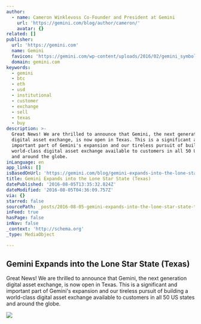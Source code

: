 ```yaml
---
author:
  - name: Cameron Winklevoss Co-Founder and President at Gemini
    url: 'https://gemini.com/blog/author/cameron/'
    avatar: {}
related: []
publisher:
  url: 'https://gemini.com'
  name: Gemini
  favicon: 'https://gemini.com/wp-content/uploads/2016/02/gemini_symbol_rgb.png'
  domain: gemini.com
keywords:
  - gemini
  - btc
  - eth
  - usd
  - institutional
  - customer
  - exchange
  - sell
  - texas
  - buy
description: >-
  Great News! We are thrilled to announce that Gemini, the next generation
  digital asset exchange, is now open in Texas. This is a significant and
  important part of Gemini's expansion and our tireless pursuit of building a
  world-class digital asset exchange available to customers in all 50 US states
  and around the globe.
inLanguage: en
app_links: []
isBasedOnUrl: 'https://gemini.com/blog/gemini-expands-into-the-lone-star-state/'
title: Gemini Expands into the Lone Star State (Texas)
datePublished: '2016-08-05T13:35:32.824Z'
dateModified: '2016-08-05T04:36:09.757Z'
via: {}
starred: false
sourcePath: _posts/2016-08-05-gemini-expands-into-the-lone-star-state-texas.md
inFeed: true
hasPage: false
inNav: false
_context: 'http://schema.org'
_type: MediaObject

---
```

<article style=""><h1>Gemini Expands into the Lone Star State (Texas)</h1><p>Great News! We are thrilled to announce that Gemini, the next generation digital asset exchange, is now open in Texas. This is a significant and important part of Gemini's expansion and our tireless pursuit of building a world-class digital asset exchange available to customers in all 50 US states and around the globe.</p><img src="https://gemini.com/wp-content/uploads/2016/05/s66-24482-1-680x453.jpg" /></article>